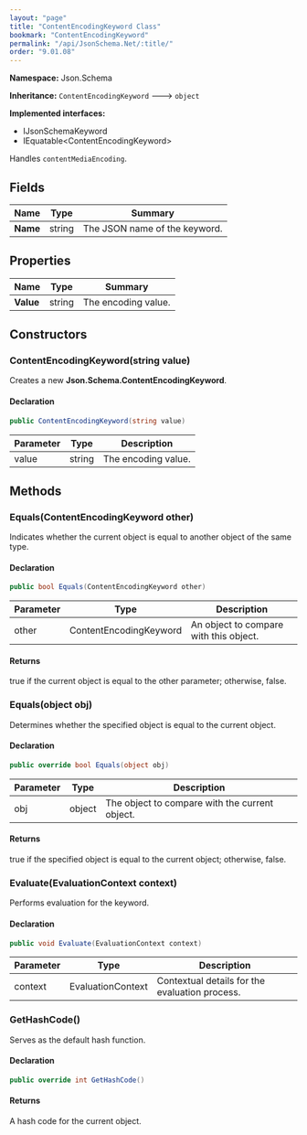 ```yaml
---
layout: "page"
title: "ContentEncodingKeyword Class"
bookmark: "ContentEncodingKeyword"
permalink: "/api/JsonSchema.Net/:title/"
order: "9.01.08"
---
```

**Namespace:** Json.Schema

**Inheritance:**
`ContentEncodingKeyword`
 🡒 
`object`

**Implemented interfaces:**

- IJsonSchemaKeyword
- IEquatable\<ContentEncodingKeyword\>

Handles `contentMediaEncoding`.

## Fields

| Name | Type | Summary |
|---|---|---|
| **Name** | string | The JSON name of the keyword. |

## Properties

| Name | Type | Summary |
|---|---|---|
| **Value** | string | The encoding value. |

## Constructors

### ContentEncodingKeyword(string value)

Creates a new **Json.Schema.ContentEncodingKeyword**.

#### Declaration

```c#
public ContentEncodingKeyword(string value)
```

| Parameter | Type | Description |
|---|---|---|
| value | string | The encoding value. |


## Methods

### Equals(ContentEncodingKeyword other)

Indicates whether the current object is equal to another object of the same type.

#### Declaration

```c#
public bool Equals(ContentEncodingKeyword other)
```

| Parameter | Type | Description |
|---|---|---|
| other | ContentEncodingKeyword | An object to compare with this object. |


#### Returns

true if the current object is equal to the <paramref name="other">other</paramref> parameter; otherwise, false.

### Equals(object obj)

Determines whether the specified object is equal to the current object.

#### Declaration

```c#
public override bool Equals(object obj)
```

| Parameter | Type | Description |
|---|---|---|
| obj | object | The object to compare with the current object. |


#### Returns

true if the specified object  is equal to the current object; otherwise, false.

### Evaluate(EvaluationContext context)

Performs evaluation for the keyword.

#### Declaration

```c#
public void Evaluate(EvaluationContext context)
```

| Parameter | Type | Description |
|---|---|---|
| context | EvaluationContext | Contextual details for the evaluation process. |


### GetHashCode()

Serves as the default hash function.

#### Declaration

```c#
public override int GetHashCode()
```


#### Returns

A hash code for the current object.

